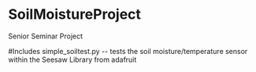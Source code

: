 # SoilMoistureProject
Senior Seminar Project

#Includes
simple_soiltest.py        -- tests the soil moisture/temperature sensor within the Seesaw Library from adafruit
